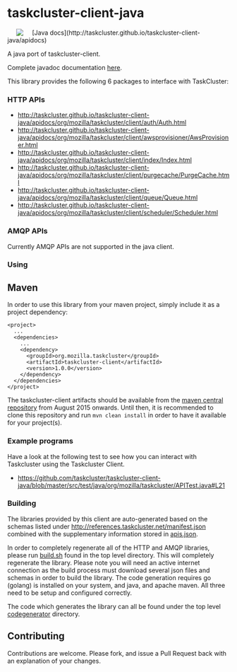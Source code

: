 # taskcluster-client-java

<img hspace="20" align="left" src="https://tools.taskcluster.net/lib/assets/taskcluster-120.png" />
[Java docs](http://taskcluster.github.io/taskcluster-client-java/apidocs)

A java port of taskcluster-client.

Complete javadoc documentation [here](http://taskcluster.github.io/taskcluster-client-java/apidocs).

This library provides the following 6 packages to interface with TaskCluster:

### HTTP APIs

* http://taskcluster.github.io/taskcluster-client-java/apidocs/org/mozilla/taskcluster/client/auth/Auth.html
* http://taskcluster.github.io/taskcluster-client-java/apidocs/org/mozilla/taskcluster/client/awsprovisioner/AwsProvisioner.html
* http://taskcluster.github.io/taskcluster-client-java/apidocs/org/mozilla/taskcluster/client/index/Index.html
* http://taskcluster.github.io/taskcluster-client-java/apidocs/org/mozilla/taskcluster/client/purgecache/PurgeCache.html
* http://taskcluster.github.io/taskcluster-client-java/apidocs/org/mozilla/taskcluster/client/queue/Queue.html
* http://taskcluster.github.io/taskcluster-client-java/apidocs/org/mozilla/taskcluster/client/scheduler/Scheduler.html

### AMQP APIs

Currently AMQP APIs are not supported in the java client.

### Using

## Maven

In order to use this library from your maven project, simply include it as a project dependency:

```
<project>
  ...
  <dependencies>
    ...
    <dependency>
      <groupId>org.mozilla.taskcluster</groupId>
      <artifactId>taskcluster-client</artifactId>
      <version>1.0.0</version>
    </dependency>
  </dependencies>
</project>
```

The taskcluster-client artifacts should be available from the [maven central repository](http://central.sonatype.org/) from August 2015 onwards. Until then, it is recommended to clone this repository and run `mvn clean install` in order to have it available for your project(s).

### Example programs

Have a look at the following test to see how you can interact with Taskcluster using the Taskcluster Client.

* https://github.com/taskcluster/taskcluster-client-java/blob/master/src/test/java/org/mozilla/taskcluster/APITest.java#L21

### Building

The libraries provided by this client are auto-generated based on the schemas listed under
http://references.taskcluster.net/manifest.json combined with the supplementary information stored in
[apis.json](https://github.com/taskcluster/taskcluster-client-java/blob/master/codegenerator/model/apis.json).

In order to completely regenerate all of the HTTP and AMQP libraries, please run [build.sh](https://github.com/taskcluster/taskcluster-client-java/blob/master/build.sh)
found in the top level directory. This will completely regenerate the library. Please note you will need an active internet connection as the build process must
download several json files and schemas in order to build the library. The code generation requires go (golang) is installed on your system, and java, and apache maven. All three need to be setup and configured correctly.

The code which generates the library can all be found under the top level [codegenerator](https://github.com/taskcluster/taskcluster-client-java/tree/master/codegenerator)
directory.

## Contributing

Contributions are welcome. Please fork, and issue a Pull Request back with an explanation of your changes.
